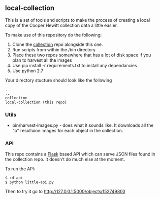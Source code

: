 ## local-collection

This is a set of tools and scripts to make the process of creating a local copy of the Cooper Hewitt collection data a little easier.

To make use of this repository do the following:

1. Clone the [collection](http://github.com/cooperhewitt/collection) repo alongside this one.
2. Run scripts from within the /bin directory
3. Place these two repos somewhere that has a lot of disk space if you plan to harvest all the images
4. Use pip install -r requirements.txt to install any dependancies
5. Use python 2.7

Your directory stucture should look like the following

    .
    ..
    collection
    local-collection (this repo)


### Utils

* bin/harvest-images.py - does what it sounds like. It downloads all the "b" resoltuion images for each object in the collection.

### API

This repo contains a [Flask](http://flask.pocoo.org) based API which can serve JSON files found in the collection repo. It doesn't do much else at the moment.

To run the API:

    $ cd api
    $ python little-api.py

Then to try it go to http://127.0.0.1:5000/objects/152749803

